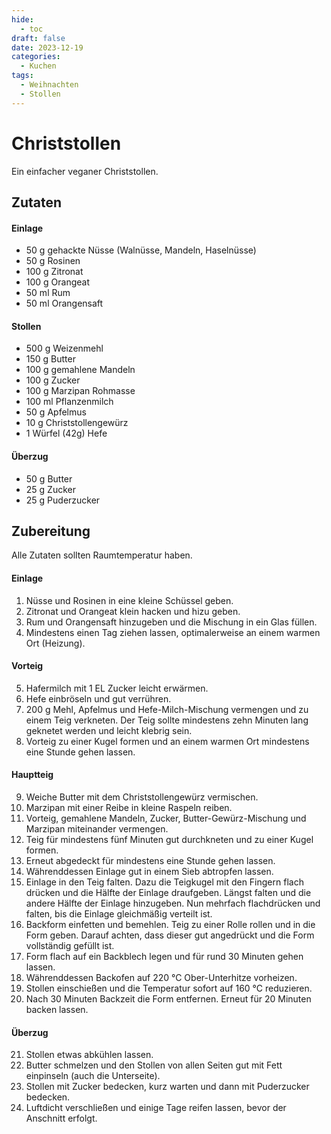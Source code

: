 ```yaml
---
hide:
  - toc
draft: false
date: 2023-12-19
categories:
  - Kuchen
tags:
  - Weihnachten
  - Stollen
---
```


# Christstollen

Ein einfacher veganer Christstollen.

<!-- more -->

## Zutaten

#### Einlage
- 50 g gehackte Nüsse (Walnüsse, Mandeln, Haselnüsse)
- 50 g Rosinen
- 100 g Zitronat
- 100 g Orangeat
- 50 ml Rum
- 50 ml Orangensaft

#### Stollen
- 500 g Weizenmehl
- 150 g Butter
- 100 g gemahlene Mandeln
- 100 g Zucker
- 100 g Marzipan Rohmasse
- 100 ml Pflanzenmilch
- 50 g Apfelmus
- 10 g Christstollengewürz
- 1 Würfel (42g) Hefe

#### Überzug
- 50 g Butter
- 25 g Zucker
- 25 g Puderzucker

## Zubereitung

Alle Zutaten sollten Raumtemperatur haben.

#### Einlage
1. Nüsse und Rosinen in eine kleine Schüssel geben.
2. Zitronat und Orangeat klein hacken und hizu geben.
3. Rum und Orangensaft hinzugeben und die Mischung in ein Glas füllen.
4. Mindestens einen Tag ziehen lassen, optimalerweise an einem warmen Ort (Heizung).

#### Vorteig

5. Hafermilch mit 1 EL Zucker leicht erwärmen.
6. Hefe einbröseln und gut verrühren.
7. 200 g Mehl, Apfelmus und Hefe-Milch-Mischung vermengen und zu einem Teig verkneten.
Der Teig sollte mindestens zehn Minuten lang geknetet werden und leicht klebrig sein.
8. Vorteig zu einer Kugel formen und an einem warmen Ort mindestens eine Stunde gehen lassen.

#### Hauptteig
9. Weiche Butter mit dem Christstollengewürz vermischen.
10. Marzipan mit einer Reibe in kleine Raspeln reiben.
11. Vorteig, gemahlene Mandeln, Zucker, Butter-Gewürz-Mischung und Marzipan miteinander vermengen.
12. Teig für mindestens fünf Minuten gut durchkneten und zu einer Kugel formen.
13. Erneut abgedeckt für mindestens eine Stunde gehen lassen.
14. Währenddessen Einlage gut in einem Sieb abtropfen lassen.
15. Einlage in den Teig falten. Dazu die Teigkugel mit den Fingern flach drücken und die Hälfte der Einlage draufgeben.
Längst falten und die andere Hälfte der Einlage hinzugeben. Nun mehrfach flachdrücken und falten, bis die Einlage gleichmäßig verteilt ist.
16. Backform einfetten und bemehlen. Teig zu einer Rolle rollen und in die Form geben.
Darauf achten, dass dieser gut angedrückt und die Form vollständig gefüllt ist.
17. Form flach auf ein Backblech legen und für rund 30 Minuten gehen lassen.
18. Währenddessen Backofen auf 220 °C Ober-Unterhitze vorheizen.
19. Stollen einschießen und die Temperatur sofort auf 160 °C reduzieren.
20. Nach 30 Minuten Backzeit die Form entfernen. Erneut für 20 Minuten backen lassen.

#### Überzug
21. Stollen etwas abkühlen lassen.
22. Butter schmelzen und den Stollen von allen Seiten gut mit Fett einpinseln (auch die Unterseite).
23. Stollen mit Zucker bedecken, kurz warten und dann mit Puderzucker bedecken.
24. Luftdicht verschließen und einige Tage reifen lassen, bevor der Anschnitt erfolgt.